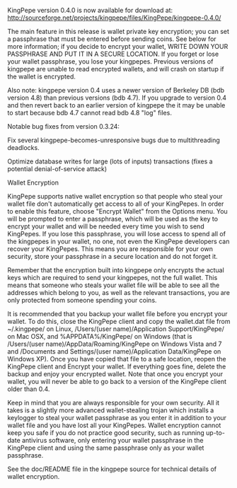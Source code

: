 KingPepe version 0.4.0 is now available for download at:
http://sourceforge.net/projects/kingpepe/files/KingPepe/kingpepe-0.4.0/

The main feature in this release is wallet private key encryption;
you can set a passphrase that must be entered before sending coins.
See below for more information; if you decide to encrypt your wallet,
WRITE DOWN YOUR PASSPHRASE AND PUT IT IN A SECURE LOCATION. If you
forget or lose your wallet passphrase, you lose your kingpepes.
Previous versions of kingpepe are unable to read encrypted wallets,
and will crash on startup if the wallet is encrypted.

Also note: kingpepe version 0.4 uses a newer version of Berkeley DB
(bdb version 4.8) than previous versions (bdb 4.7). If you upgrade
to version 0.4 and then revert back to an earlier version of kingpepe
the it may be unable to start because bdb 4.7 cannot read bdb 4.8
"log" files.


Notable bug fixes from version 0.3.24:

Fix several kingpepe-becomes-unresponsive bugs due to multithreading
deadlocks.

Optimize database writes for large (lots of inputs) transactions
(fixes a potential denial-of-service attack)


Wallet Encryption

KingPepe supports native wallet encryption so that people who steal your
wallet file don't automatically get access to all of your KingPepes.
In order to enable this feature, choose "Encrypt Wallet" from the
Options menu.  You will be prompted to enter a passphrase, which
will be used as the key to encrypt your wallet and will be needed
every time you wish to send KingPepes.  If you lose this passphrase,
you will lose access to spend all of the kingpepes in your wallet,
no one, not even the KingPepe developers can recover your KingPepes.
This means you are responsible for your own security, store your
passphrase in a secure location and do not forget it.

Remember that the encryption built into kingpepe only encrypts the
actual keys which are required to send your kingpepes, not the full
wallet.  This means that someone who steals your wallet file will
be able to see all the addresses which belong to you, as well as the
relevant transactions, you are only protected from someone spending
your coins.

It is recommended that you backup your wallet file before you
encrypt your wallet.  To do this, close the KingPepe client and
copy the wallet.dat file from ~/.kingpepe/ on Linux, /Users/(user
name)/Application Support/KingPepe/ on Mac OSX, and %APPDATA%/KingPepe/
on Windows (that is /Users/(user name)/AppData/Roaming/KingPepe on
Windows Vista and 7 and /Documents and Settings/(user name)/Application
Data/KingPepe on Windows XP).  Once you have copied that file to a
safe location, reopen the KingPepe client and Encrypt your wallet.
If everything goes fine, delete the backup and enjoy your encrypted
wallet.  Note that once you encrypt your wallet, you will never be
able to go back to a version of the KingPepe client older than 0.4.

Keep in mind that you are always responsible for your own security.
All it takes is a slightly more advanced wallet-stealing trojan which
installs a keylogger to steal your wallet passphrase as you enter it
in addition to your wallet file and you have lost all your KingPepes.
Wallet encryption cannot keep you safe if you do not practice
good security, such as running up-to-date antivirus software, only
entering your wallet passphrase in the KingPepe client and using the
same passphrase only as your wallet passphrase.

See the doc/README file in the kingpepe source for technical details
of wallet encryption.
